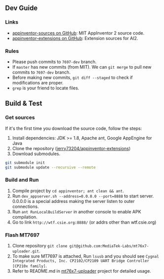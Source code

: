## Dev Guide

### Links
* [appinventor-sources on GitHub](https://github.com/mit-cml/appinventor-sources): MIT AppInventor 2 source code.
* [appinventor-extensions on GitHub](https://github.com/mit-cml/appinventor-extensions/tree/extension/bluetoothle):  Extension sources for AI2.

### Rules
* Please push commits to `7697-dev` branch.
* If `master` has new commits (from MIT). We can `git merge` to pull new commits to `7697-dev` branch.
* Before making new commits, `git diff --staged` to check if modifications are proper.
* `grep` is your friend to locate files.

## Build & Test

### Get sources
If it's the first time you download the source code, follow the steps:
1. Install dependencies: JDK >= 1.8, Apache ant, Google AppEngine for Java
2. Clone the repository ([jerry73204/appinventor-extensions](https://github.com/jerry73204/appinventor-extensions))
3. Download submodules.
```sh
git submodule init
git submodule update --recursive --remote
```

### Build and Run
1. Compile project by `cd appinventor; ant clean && ant`.
2. Run `dev_appserver.sh --address=0.0.0.0 --port=8888` to start server. 0.0.0.0 is a special address making the server listen to outer connections.
3. Run `ant RunLocalBuildServer` in another console to enable APK compilation.
4. Go to link `http://wtf.csie.org:8888/` (or addrs other than wtf.csie.org)

### Flash MT7697
1. Clone repository `git clone git@github.com:MediaTek-Labs/mt76x7-uploader.git`.
2. To make sure MT7697 is attached, Run `lsusb` and you should see `Cygnal Integrated Products, Inc. CP2102/CP2109 UART Bridge Controller [CP210x family]`.
3. Refer to README.md in [mt76x7-uploader](https://github.com/MediaTek-Labs/mt76x7-uploader) project for detailed usage.
